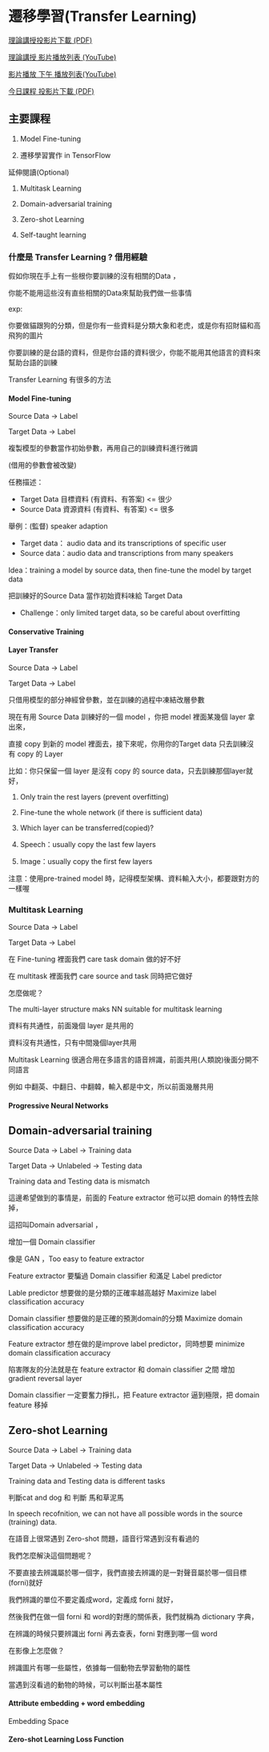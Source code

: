 # 遷移學習\(Transfer Learning\)

[理論講授投影片下載 \(PDF\)](https://drive.google.com/file/d/1iQHZH5U_cTuwTDvxOec_DgDYmdtCK7Bo/view)

[理論講授 影片播放列表 \(YouTube\)](https://www.youtube.com/playlist?list=PL1f_B9coMEeB4GBkfyB_0xzbYAVcb6gOt)

[影片播放 下午 播放列表\(YouTube\)](#)

[今日課程 投影片下載 \(PDF\)](https://drive.google.com/file/d/1SwRHsUjOHpYBOgWOmWscqy92tKzXjjyq/view)

## 主要課程

1. Model Fine-tuning

2. 遷移學習實作 in TensorFlow

延伸閱讀\(Optional\)

1. Multitask Learning

2. Domain-adversarial training

3. Zero-shot Learning

4. Self-taught learning

### 什麼是 Transfer Learning ? 借用經驗

假如你現在手上有一些根你要訓練的沒有相關的Data ，

你能不能用這些沒有直些相關的Data來幫助我們做一些事情

exp:

你要做貓跟狗的分類，但是你有一些資料是分類大象和老虎，或是你有招財貓和高飛狗的圖片

你要訓練的是台語的資料，但是你台語的資料很少，你能不能用其他語言的資料來幫助台語的訓練

Transfer Learning 有很多的方法

#### Model Fine-tuning

Source Data -&gt; Label

Target Data -&gt; Label

複製模型的參數當作初始參數，再用自己的訓練資料進行微調

\(借用的參數會被改變\)

任務描述：

* Target Data 目標資料 \(有資料、有答案\) &lt;= 很少
* Source Data 資源資料 \(有資料、有答案\) &lt;= 很多

舉例：\(監督\) speaker adaption

* Target data： audio data and its transcriptions of specific user
* Source data：audio data and transcriptions from many speakers

Idea：training a model by source data, then fine-tune the model by target data

把訓練好的Source Data 當作初始資料味給 Target Data

* Challenge：only limited target data, so be careful about overfitting

#### 

#### Conservative Training

#### 

#### Layer Transfer

Source Data -&gt; Label

Target Data -&gt; Label

只借用模型的部分神經曾參數，並在訓練的過程中凍結改層參數

現在有用 Source Data 訓練好的一個 model ，你把 model 裡面某幾個 layer 拿出來，

直接 copy 到新的 model 裡面去，接下來呢，你用你的Target data 只去訓練沒有 copy 的 Layer

比如：你只保留一個 layer 是沒有 copy 的 source data，只去訓練那個layer就好，

1. Only train the rest layers \(prevent overfitting\)
2. Fine-tune the whole network \(if there is sufficient data\)

3. Which layer can be transferred\(copied\)?

4. Speech：usually copy the last few layers

5. Image：usually copy the first few layers

注意：使用pre-trained model 時，記得模型架構、資料輸入大小，都要跟對方的一樣喔

### Multitask Learning

Source Data -&gt; Label

Target Data -&gt; Label

在 Fine-tuning 裡面我們 care task domain 做的好不好

在 multitask 裡面我們 care source and task 同時把它做好

怎麼做呢？

The multi-layer structure maks NN suitable for multitask learning

資料有共通性，前面幾個 layer 是共用的

資料沒有共通性，只有中間幾個layer共用

Multitask Learning 很適合用在多語言的語音辨識，前面共用\(人類說\)後面分開不同語言

例如 中翻英、中翻日、中翻韓，輸入都是中文，所以前面幾層共用

#### Progressive Neural Networks

## Domain-adversarial training

Source Data -&gt; Label  -&gt; Training data

Target Data -&gt; Unlabeled  -&gt; Testing data

Training data and Testing data  is mismatch

這邊希望做到的事情是，前面的 Feature extractor 他可以把 domain 的特性去除掉，

這招叫Domain adversarial ，

增加一個 Domain classifier

像是 GAN ，Too easy to feature extractor

Feature extractor 要騙過 Domain classifier 和滿足 Label predictor

Lable predictor 想要做的是分類的正確率越高越好 Maximize label classification accuracy

Domain classifier 想要做的是正確的預測domain的分類 Maximize domain classification accuracy

Feature extractor 想在做的是improve label predictor，同時想要 minimize domain classification accuracy

陷害隊友的分法就是在 feature extractor 和 domain classifier 之間 增加 gradient reversal layer

Domain classifier 一定要奮力掙扎，把 Feature extractor 逼到極限，把 domain feature 移掉

## Zero-shot Learning

Source Data -&gt; Label  -&gt; Training data

Target Data -&gt; Unlabeled  -&gt; Testing data

Training data and Testing data  is different tasks

判斷cat and dog 和 判斷 馬和草泥馬



In speech recofnition, we can not have all possible words in the source \(training\) data.

在語音上很常遇到 Zero-shot 問題，語音行常遇到沒有看過的

我們怎麼解決這個問題呢？ 

不要直接去辨識屬於哪一個字，我們直接去辨識的是一對聲音屬於哪一個目標\(forni\)就好

我們辨識的單位不要定義成word，定義成 forni 就好，

然後我們在做一個 forni 和 word的對應的關係表，我們就稱為 dictionary 字典，

在辨識的時候只要辨識出 forni 再去查表，forni 對應到哪一個 word



在影像上怎麼做？

辨識圖片有哪一些屬性，依據每一個動物去學習動物的屬性

當遇到沒看過的動物的時候，可以判斷出基本屬性



#### Attribute embedding + word embedding

Embedding Space 



#### Zero-shot Learning Loss Function











